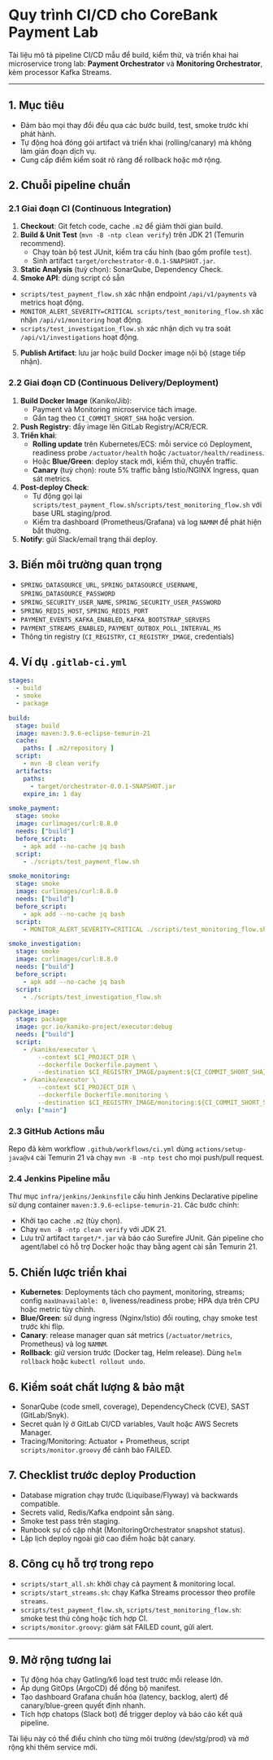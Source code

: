 # Quy trình CI/CD cho CoreBank Payment Lab

Tài liệu mô tả pipeline CI/CD mẫu để build, kiểm thử, và triển khai hai microservice trong lab: **Payment Orchestrator** và **Monitoring Orchestrator**, kèm processor Kafka Streams.

---

## 1. Mục tiêu
- Đảm bảo mọi thay đổi đều qua các bước build, test, smoke trước khi phát hành.
- Tự động hoá đóng gói artifact và triển khai (rolling/canary) mà không làm gián đoạn dịch vụ.
- Cung cấp điểm kiểm soát rõ ràng để rollback hoặc mở rộng.

## 2. Chuỗi pipeline chuẩn

### 2.1 Giai đoạn CI (Continuous Integration)
1. **Checkout**: Git fetch code, cache `.m2` để giảm thời gian build.
2. **Build & Unit Test** (`mvn -B -ntp clean verify`) trên JDK 21 (Temurin recommend).
   - Chạy toàn bộ test JUnit, kiểm tra cấu hình (bao gồm profile `test`).
   - Sinh artifact `target/orchestrator-0.0.1-SNAPSHOT.jar`.
3. **Static Analysis** (tuỳ chọn): SonarQube, Dependency Check.
4. **Smoke API**: dùng script có sẵn
 - `scripts/test_payment_flow.sh` xác nhận endpoint `/api/v1/payments` và metrics hoạt động.
 - `MONITOR_ALERT_SEVERITY=CRITICAL scripts/test_monitoring_flow.sh` xác nhận `/api/v1/monitoring` hoạt động.
  - `scripts/test_investigation_flow.sh` xác nhận dịch vụ tra soát `/api/v1/investigations` hoạt động.
5. **Publish Artifact**: lưu jar hoặc build Docker image nội bộ (stage tiếp nhận).

### 2.2 Giai đoạn CD (Continuous Delivery/Deployment)
1. **Build Docker Image** (Kaniko/Jib):
   - Payment và Monitoring microservice tách image.
   - Gắn tag theo `CI_COMMIT_SHORT_SHA` hoặc version.
2. **Push Registry**: đẩy image lên GitLab Registry/ACR/ECR.
3. **Triển khai**:
   - **Rolling update** trên Kubernetes/ECS: mỗi service có Deployment, readiness probe `/actuator/health` hoặc `/actuator/health/readiness`.
   - Hoặc **Blue/Green**: deploy stack mới, kiểm thử, chuyển traffic.
   - **Canary** (tuỳ chọn): route 5% traffic bằng Istio/NGINX Ingress, quan sát metrics.
4. **Post-deploy Check**:
   - Tự động gọi lại `scripts/test_payment_flow.sh`/`scripts/test_monitoring_flow.sh` với base URL staging/prod.
   - Kiểm tra dashboard (Prometheus/Grafana) và log `NAMNM` để phát hiện bất thường.
5. **Notify**: gửi Slack/email trạng thái deploy.

## 3. Biến môi trường quan trọng
- `SPRING_DATASOURCE_URL`, `SPRING_DATASOURCE_USERNAME`, `SPRING_DATASOURCE_PASSWORD`
- `SPRING_SECURITY_USER_NAME`, `SPRING_SECURITY_USER_PASSWORD`
- `SPRING_REDIS_HOST`, `SPRING_REDIS_PORT`
- `PAYMENT_EVENTS_KAFKA_ENABLED`, `KAFKA_BOOTSTRAP_SERVERS`
- `PAYMENT_STREAMS_ENABLED`, `PAYMENT_OUTBOX_POLL_INTERVAL_MS`
- Thông tin registry (`CI_REGISTRY`, `CI_REGISTRY_IMAGE`, credentials)

## 4. Ví dụ `.gitlab-ci.yml`
```yaml
stages:
  - build
  - smoke
  - package

build:
  stage: build
  image: maven:3.9.6-eclipse-temurin-21
  cache:
    paths: [ .m2/repository ]
  script:
    - mvn -B clean verify
  artifacts:
    paths:
      - target/orchestrator-0.0.1-SNAPSHOT.jar
    expire_in: 1 day

smoke_payment:
  stage: smoke
  image: curlimages/curl:8.8.0
  needs: ["build"]
  before_script:
    - apk add --no-cache jq bash
  script:
    - ./scripts/test_payment_flow.sh

smoke_monitoring:
  stage: smoke
  image: curlimages/curl:8.8.0
  needs: ["build"]
  before_script:
    - apk add --no-cache jq bash
  script:
    - MONITOR_ALERT_SEVERITY=CRITICAL ./scripts/test_monitoring_flow.sh

smoke_investigation:
  stage: smoke
  image: curlimages/curl:8.8.0
  needs: ["build"]
  before_script:
    - apk add --no-cache jq bash
  script:
    - ./scripts/test_investigation_flow.sh

package_image:
  stage: package
  image: gcr.io/kaniko-project/executor:debug
  needs: ["build"]
  script:
    - /kaniko/executor \
        --context $CI_PROJECT_DIR \
        --dockerfile Dockerfile.payment \
        --destination $CI_REGISTRY_IMAGE/payment:${CI_COMMIT_SHORT_SHA}
    - /kaniko/executor \
        --context $CI_PROJECT_DIR \
        --dockerfile Dockerfile.monitoring \
        --destination $CI_REGISTRY_IMAGE/monitoring:${CI_COMMIT_SHORT_SHA}
  only: ["main"]
```

### 2.3 GitHub Actions mẫu
Repo đã kèm workflow `.github/workflows/ci.yml` dùng `actions/setup-java@v4` cài Temurin 21 và chạy `mvn -B -ntp test` cho mọi push/pull request.

### 2.4 Jenkins Pipeline mẫu
Thư mục `infra/jenkins/Jenkinsfile` cấu hình Jenkins Declarative pipeline sử dụng container `maven:3.9.6-eclipse-temurin-21`. Các bước chính:
- Khởi tạo cache `.m2` (tùy chọn).
- Chạy `mvn -B -ntp clean verify` với JDK 21.
- Lưu trữ artifact `target/*.jar` và báo cáo Surefire JUnit.
Gán pipeline cho agent/label có hỗ trợ Docker hoặc thay bằng agent cài sẵn Temurin 21.

## 5. Chiến lược triển khai
- **Kubernetes**: Deployments tách cho payment, monitoring, streams; config `maxUnavailable: 0`, liveness/readiness probe; HPA dựa trên CPU hoặc metric tùy chỉnh.
- **Blue/Green**: sử dụng ingress (Nginx/Istio) đổi routing, chạy smoke test trước khi flip.
- **Canary**: release manager quan sát metrics (`/actuator/metrics`, Prometheus) và log `NAMNM`.
- **Rollback**: giữ version trước (Docker tag, Helm release). Dùng `helm rollback` hoặc `kubectl rollout undo`.

## 6. Kiểm soát chất lượng & bảo mật
- SonarQube (code smell, coverage), DependencyCheck (CVE), SAST (GitLab/Snyk).
- Secret quản lý ở GitLab CI/CD variables, Vault hoặc AWS Secrets Manager.
- Tracing/Monitoring: Actuator + Prometheus, script `scripts/monitor.groovy` để cảnh báo FAILED.

## 7. Checklist trước deploy Production
- Database migration chạy trước (Liquibase/Flyway) và backwards compatible.
- Secrets valid, Redis/Kafka endpoint sẵn sàng.
- Smoke test pass trên staging.
- Runbook sự cố cập nhật (MonitoringOrchestrator snapshot status).
- Lập lịch deploy ngoài giờ cao điểm hoặc bật canary.

## 8. Công cụ hỗ trợ trong repo
- `scripts/start_all.sh`: khởi chạy cả payment & monitoring local.
- `scripts/start_streams.sh`: chạy Kafka Streams processor theo profile `streams`.
- `scripts/test_payment_flow.sh`, `scripts/test_monitoring_flow.sh`: smoke test thủ công hoặc tích hợp CI.
- `scripts/monitor.groovy`: giám sát FAILED count, gửi alert.

---

## 9. Mở rộng tương lai
- Tự động hóa chạy Gatling/k6 load test trước mỗi release lớn.
- Áp dụng GitOps (ArgoCD) để đồng bộ manifest.
- Tạo dashboard Grafana chuẩn hóa (latency, backlog, alert) để canary/blue-green quyết định nhanh.
- Tích hợp chatops (Slack bot) để trigger deploy và báo cáo kết quả pipeline.

Tài liệu này có thể điều chỉnh cho từng môi trường (dev/stg/prod) và mở rộng khi thêm service mới.
